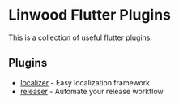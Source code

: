 # Linwood Flutter Plugins

This is a collection of useful flutter plugins.

## Plugins

* [localizer](packages/localizer) - Easy localization framework
* [releaser](packages/releaser) - Automate your release workflow
